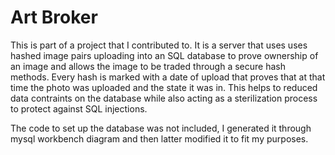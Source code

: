 # Art Broker

This is part of a project that I contributed to. It is a server that uses uses hashed image
pairs uploading into an SQL database to prove ownership of an image and allows the image
to be traded through a secure hash methods. Every hash is marked with a date of upload that proves
that at that time the photo was uploaded and the state it was in. This helps to reduced data contraints
on the database while also acting as a sterilization process to protect against SQL injections.

The code to set up the database was not included, I generated it through mysql workbench diagram and then latter
modified it to fit my purposes.
